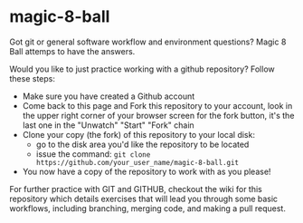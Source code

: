 # magic-8-ball
Got git or general software workflow and environment questions? Magic 8 Ball attemps to have the answers.

Would you like to just practice working with a github repository? Follow these steps:

* Make sure you have created a Github account
* Come back to this page and Fork this repository to your account, look in the upper right corner of your browser screen for the fork button, it's the last one in the "Unwatch" "Start" "Fork" chain
* Clone your copy (the fork) of this repository to your local disk:
    * go to the disk area you'd like the repository to be located
    * issue the command: `git clone https://github.com/your_user_name/magic-8-ball.git`
* You now have a copy of the repository to work with as you please! 

For further practice with GIT and GITHUB, checkout the wiki for this repository which details exercises that will lead you through some basic workflows, including branching, merging code, and making a pull request. 

